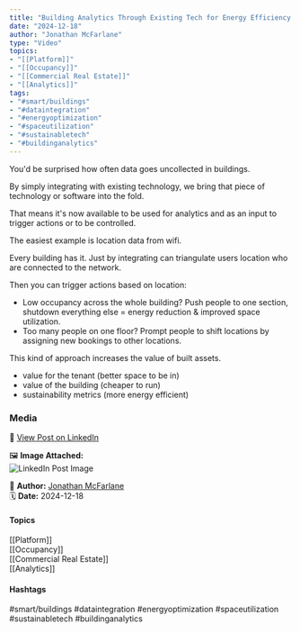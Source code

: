 ```yaml
---
title: "Building Analytics Through Existing Tech for Energy Efficiency and Space Optimization"  
date: "2024-12-18"  
author: "Jonathan McFarlane"  
type: "Video"  
topics:  
- "[[Platform]]"  
- "[[Occupancy]]"  
- "[[Commercial Real Estate]]"  
- "[[Analytics]]"   
tags:  
- "#smart/buildings"  
- "#dataintegration"  
- "#energyoptimization"  
- "#spaceutilization"  
- "#sustainabletech"  
- "#buildinganalytics"  
---
```




You'd be surprised how often data goes uncollected in buildings.

By simply integrating with existing technology, we bring that piece of technology or software into the fold.

That means it's now available to be used for analytics and as an input to trigger actions or to be controlled.

The easiest example is location data from wifi.

Every building has it. Just by integrating can triangulate users location who are connected to the network.

Then you can trigger actions based on location:

*   Low occupancy across the whole building? Push people to one section, shutdown everything else = energy reduction & improved space utilization.
*   Too many people on one floor? Prompt people to shift locations by assigning new bookings to other locations.

This kind of approach increases the value of built assets.

*   value for the tenant (better space to be in)
*   value of the building (cheaper to run)
*   sustainability metrics (more energy efficient)

### Media

🔗 [View Post on LinkedIn](https://www.linkedin.com/feed/update/urn:li:activity:7274963961802842113)  
  
🖼 **Image Attached:**  
![LinkedIn Post Image](https://media.licdn.com/dms/image/v2/D5605AQGK5EomUJCbMA/videocover-high/B56ZO.GM1wGwBw-/0/1734061177397?e=1742263200&v=beta&t=iZnk6SW1HnCcJwzEo6Vb4rqiE6370OnwkSGEuLtsMFU)  
  
👤 **Author:** [Jonathan McFarlane](https://www.linkedin.com/company/placeos/)  
🗓️ **Date:** 2024-12-18

#### Topics

[[Platform]]  
[[Occupancy]]  
[[Commercial Real Estate]]  
[[Analytics]]  

#### Hashtags

#smart/buildings #dataintegration #energyoptimization #spaceutilization #sustainabletech #buildinganalytics